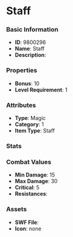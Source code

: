 # Staff



### Basic Information

- **ID**: 9800296
- **Name**: Staff
- **Description**: 

### Properties

- **Bonus**: 10
- **Level Requirement**: 1

### Attributes

- **Type**: Magic     
- **Category**: 1
- **Item Type**: Staff

### Stats


### Combat Values

- **Min Damage**: 15
- **Max Damage**: 30
- **Critical**: 5
- **Resistances**: 

### Assets

- **SWF File**: 
- **Icon**: none

